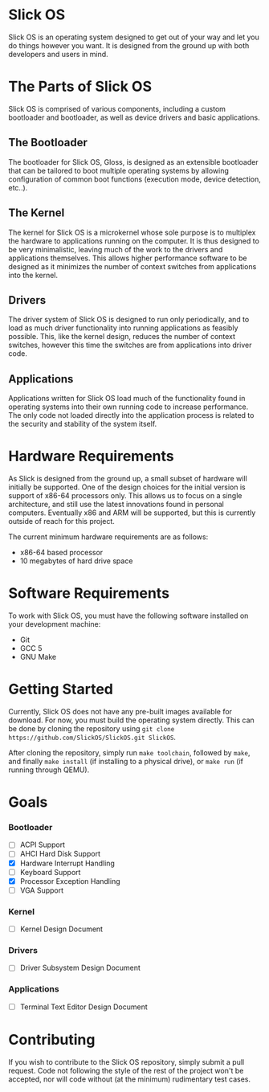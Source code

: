 # Slick OS
Slick OS is an operating system designed to get out of your way and let you do things however you want. It is designed from the ground up with both developers and users in mind.

# The Parts of Slick OS
Slick OS is comprised of various components, including a custom bootloader and bootloader, as well as device drivers and basic applications.

## The Bootloader
The bootloader for Slick OS, Gloss, is designed as an extensible bootloader that can be tailored to boot multiple operating systems by allowing configuration of common boot functions (execution mode, device detection, etc..).

## The Kernel
The kernel for Slick OS is a microkernel whose sole purpose is to multiplex the hardware to applications running on the computer. It is thus designed to be very minimalistic, leaving much of the work to the drivers and applications themselves. This allows higher performance software to be designed as it minimizes the number of context switches from applications into the kernel.

## Drivers
The driver system of Slick OS is designed to run only periodically, and to load as much driver functionality into running applications as feasibly possible. This, like the kernel design, reduces the number of context switches, however this time the switches are from applications into driver code.

## Applications
Applications written for Slick OS load much of the functionality found in operating systems into their own running code to increase performance. The only code not loaded directly into the application process is related to the security and stability of the system itself.

# Hardware Requirements
As Slick is designed from the ground up, a small subset of hardware will initially be supported. One of the design choices for the initial version is support of x86-64 processors only. This allows us to focus on a single architecture, and still use the latest innovations found in personal computers. Eventually x86 and ARM will be supported, but this is currently outside of reach for this project.

The current minimum hardware requirements are as follows:
* x86-64 based processor
* 10 megabytes of hard drive space

# Software Requirements
To work with Slick OS, you must have the following software installed on your development machine:
* Git
* GCC 5
* GNU Make

# Getting Started
Currently, Slick OS does not have any pre-built images available for download. For now, you must build the operating system directly. This can be done by cloning the repository using `git clone https://github.com/SlickOS/SlickOS.git SlickOS`.

After cloning the repository, simply run `make toolchain`, followed by `make`, and finally `make install` (if installing to a physical drive), or `make run` (if running through QEMU).

# Goals
### Bootloader
- [ ] ACPI Support
- [ ] AHCI Hard Disk Support
- [X] Hardware Interrupt Handling
- [ ] Keyboard Support
- [X] Processor Exception Handling
- [ ] VGA Support

### Kernel
- [ ] Kernel Design Document

### Drivers
- [ ] Driver Subsystem Design Document

### Applications
- [ ] Terminal Text Editor Design Document

# Contributing
If you wish to contribute to the Slick OS repository, simply submit a pull request. Code not following the style of the rest of the project won't be accepted, nor will code without (at the minimum) rudimentary test cases.
